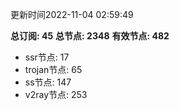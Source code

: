 更新时间2022-11-04 02:59:49

**总订阅: 45**
**总节点: 2348**
**有效节点: 482**
- ssr节点: 17
- trojan节点: 65
- ss节点: 147
- v2ray节点: 253
